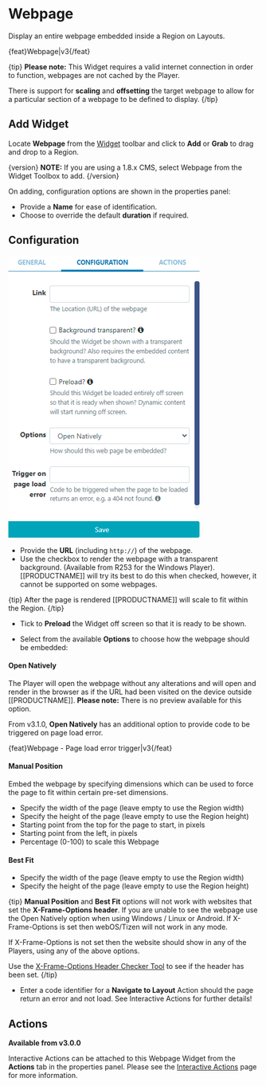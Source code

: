 <!--toc=widgets-->

# Webpage

Display an entire webpage embedded inside a Region on Layouts.

{feat}Webpage|v3{/feat}

{tip}
**Please note:** This Widget requires a valid internet connection in order to function, webpages are not cached by the Player.

There is support for **scaling** and **offsetting** the target webpage to allow for a particular section of a webpage to be defined to display.
{/tip}

## Add Widget

Locate **Webpage** from the [Widget](layouts_widgets.html) toolbar and click to **Add** or **Grab** to drag and drop to a Region.

{version}
**NOTE:** If you are using a 1.8.x CMS, select Webpage from the Widget Toolbox to add. 
{/version}

On adding, configuration options are shown in the properties panel:

- Provide a **Name** for ease of identification.
- Choose to override the default **duration** if required.

## Configuration

![Webpage Configuration](img\v3.1_media_webpage_configuration.png)

- Provide the **URL** (including `http://`) of the webpage.
- Use the checkbox to render the webpage with a transparent background. (Available from R253 for the Windows Player). [[PRODUCTNAME]] will try its best to do this when checked, however, it cannot be supported on some webpages.

{tip}
After the page is rendered [[PRODUCTNAME]] will scale to fit within the Region.
{/tip}

- Tick to **Preload** the Widget off screen so that it is ready to be shown.

- Select from the available **Options** to choose how the webpage should be embedded:


#### **Open Natively**

The Player will open the webpage without any alterations and will open and render in the browser as if the URL had been visited on the device outside [[PRODUCTNAME]].
**Please note:** There is no preview available for this option.


From v3.1.0, **Open Natively** has an additional option to provide code to be triggered on page load error.

{feat}Webpage - Page load error trigger|v3{/feat}

#### **Manual Position**

Embed the webpage by specifying dimensions which can be used to force the page to fit within certain pre-set dimensions.

- Specify the width of the page (leave empty to use the Region width)
- Specify the height of the page (leave empty to use the Region height)
- Starting point from the top for the page to start, in pixels
- Starting point from the left, in pixels
- Percentage (0-100) to scale this Webpage

#### **Best Fit**

- Specify the width of the page (leave empty to use the Region width)
- Specify the height of the page (leave empty to use the Region height)

{tip}
**Manual Position** and **Best Fit** options will not work with websites that set the **X-Frame-Options header**. If you are unable to see the webpage use the Open Natively option when using Windows / Linux or Android. If X-Frame-Options is set then webOS/Tizen will not work in any mode.

If X-Frame-Options is not set then the website should show in any of the Players, using any of the above options.

Use the [X-Frame-Options Header Checker Tool](https://tools.geekflare.com/tools/x-frame-options-test) to see if the header has been set.
{/tip}

- Enter a code identifier for a **Navigate to Layout** Action should the page return an error and not load. See Interactive Actions for further details!

## Actions 

**Available from v3.0.0**

Interactive Actions can be attached to this Webpage Widget from the **Actions** tab in the properties panel. Please see the [Interactive Actions](layouts_interactive_actions.html) page for more information.